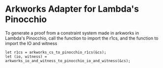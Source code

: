 # Arkworks Adapter for Lambda's Pinocchio 

To generate a proof from a constraint system made in arkworks in Lambda's Pinocchio, call the function to import the r1cs, and the function to import the IO and witness 

```
let r1cs = arkworks_cs_to_pinocchio_r1cs(&cs);
let (io, witness) = arkworks_io_and_witness_to_pinocchio_io_and_witness(&cs);
```

